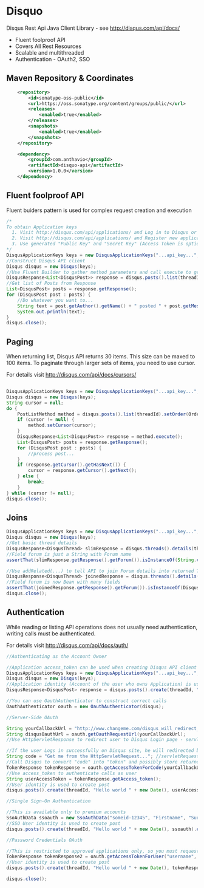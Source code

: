 Disquo
======

Disqus Rest Api Java Client Library - see http://disqus.com/api/docs/

* Fluent foolproof API
* Covers All Rest Resources
* Scalable and multithreaded
* Authentication - OAuth2, SSO


Maven Repository & Coordinates
-------------

```xml
    <repository>
        <id>sonatype-oss-public</id>
        <url>https://oss.sonatype.org/content/groups/public/</url>
        <releases>
            <enabled>true</enabled>
        </releases>
        <snapshots>
            <enabled>true</enabled>
        </snapshots>
    </repository>
```

```xml
    <dependency>
        <groupId>com.anthavio</groupId>
        <artifactId>disquo-api</artifactId>
        <version>1.0.0</version>
    </dependency>
```


Fluent foolproof API
-------------
Fluent buiders pattern is used for complex request creation and execution

```java
/*
To obtain Application keys
  1. Visit http://disqus.com/api/applications/ and Log in to Disqus or Create an Account
  2. Visit http://disqus.com/api/applications/ and Register new application
  3. Use generated "Public Key" and "Secret Key" (Access Token is optional)
*/
DisqusApplicationKeys keys = new DisqusApplicationKeys("...api_key...", "...secret_key...");
//Construct Disqus API client
Disqus disqus = new Disqus(keys);
//Use Fluent Builder to gather method parameters and call execute to get Response 
DisqusResponse<List<DisqusPost>> response = disqus.posts().list(threadId).execute();
//Get list of Posts from Response
List<DisqusPost> posts = response.getResponse();
for (DisqusPost post : posts) {
	//Do whatever you want to...
	String text = post.getAuthor().getName() + " posted " + post.getMessage();
	System.out.println(text);
}
disqus.close();
```

Paging
-------------
When returning list, Disqus API returns 30 items. This size can be maxed to 100 items. 
To paginate through larger sets of items, you need to use cursor.

For details visit http://disqus.com/api/docs/cursors/

```java
			
DisqusApplicationKeys keys = new DisqusApplicationKeys("...api_key...", "...secret_key...");
Disqus disqus = new Disqus(keys);
String cursor = null;
do {
	PostListMethod method = disqus.posts().list(threadId).setOrder(Order.desc).setLimit(10);
	if (cursor != null) {
		method.setCursor(cursor);
	}
	DisqusResponse<List<DisqusPost>> response = method.execute();
	List<DisqusPost> posts = response.getResponse();
	for (DisqusPost post : posts) {
		//process post...
	}
	if (response.getCursor().getHasNext()) {
		cursor = response.getCursor().getNext();
	} else {
		break;
	}
} while (cursor != null);
disqus.close();
```

Joins
--------------


```java
DisqusApplicationKeys keys = new DisqusApplicationKeys("...api_key...", "...secret_key...");
Disqus disqus = new Disqus(keys);
//Get basic thread details
DisqusResponse<DisqusThread> slimResponse = disqus.threads().details(threadId).execute();
//Field forum is just a String with Forum name
assertThat(slimResponse.getResponse().getForum()).isInstanceOf(String.class);

//Use addRelated(...) to tell API to join Forum details into returned Thread object 
DisqusResponse<DisqusThread> joinedResponse = disqus.threads().details(threadId).addRelated(Related.forum).execute();
//Field forum is now Bean with many fields
assertThat(joinedResponse.getResponse().getForum()).isInstanceOf(DisqusForum.class);
disqus.close();
```

Authentication
-------------
While reading or listing API operations does not usually need authentication, writing calls must be authenticated.

For details visit http://disqus.com/api/docs/auth/

```java
//Authenticating as the Account Owner

//Application access_token can be used when creating Disqus API client optionaly
DisqusApplicationKeys keys = new DisqusApplicationKeys("...api_key...", "...secret_key...", "...access_token...");
Disqus disqus = new Disqus(keys);
//Application identity (Account of the user who owns Application) is used to create post
DisqusResponse<DisqusPost> response = disqus.posts().create(threadId, "Hello world " + new Date()).execute();

//You can use OauthAuthenticator to construct correct calls 
OauthAuthenticator oauth = new OauthAuthenticator(disqus);

//Server-Side OAuth

String yourCallbackUrl = "http://www.changeme.com/disqus_will_redirect_user_here_after_login";
String disqusOauthUrl = oauth.getOauthRequestUrl(yourCallbackUrl);
//Use HttpServletResponse to redirect user to Disqus Login page - servletResponse.sendRedirect(disqusOauthUrl);

//If the user Logs in successfully on Disqus site, he will redirected back to the yourCallbackUrl with code http parameter
String code = "Get me from the HttpServletRequest..."; //servletRequest.getParameter("code")
//Call Disqus to convert "code" into "token" and possibly store returned TokenResponse in HttpSession 
TokenResponse tokenResponse = oauth.getAccessTokenForCode(yourCallbackUrl, code);
//Use access_token to authenticate calls as user 
String userAccessToken = tokenResponse.getAccess_token();
//User identity is used to create post
disqus.posts().create(threadId, "Hello world " + new Date(), userAccessToken);

//Single Sign-On Authentication

//This is available only to premium accounts
SsoAuthData ssoauth = new SsoAuthData("someid-12345", "Firstname", "Surname");
//SSO User identity is used to create post
disqus.posts().create(threadId, "Hello world " + new Date(), ssoauth).execute();

//Password Credentials OAuth

//This is restricted to approved applications only, so you must request access first.
TokenResponse tokenResponse2 = oauth.getAccessTokenForUser("username", "password");
//User identity is used to create post
disqus.posts().create(threadId, "Hello world " + new Date(), tokenResponse2.getAccess_token());

disqus.close();
```
